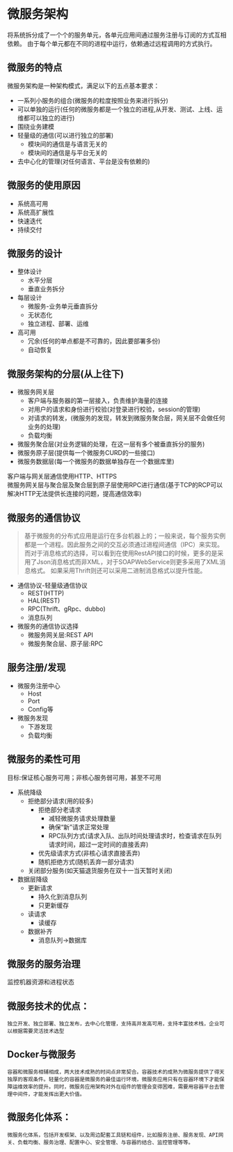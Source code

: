 # 微服务架构
将系统拆分成了一个个的服务单元，各单元应用间通过服务注册与订阅的方式互相依赖。
由于每个单元都在不同的进程中运行，依赖通过远程调用的方式执行。
## 微服务的特点
微服务架构是一种架构模式，满足以下的五点基本要求：</br>
* 一系列小服务的组合(微服务的粒度按照业务来进行拆分)
* 可以单独的运行(任何的微服务都是一个独立的进程,从开发、测试、上线、运维都可以独立的进行)
* 围绕业务建模
* 轻量级的通信(可以进行独立的部署)
    * 模块间的通信是与语言无关的
    * 模块间的通信是与平台无关的
* 去中心化的管理(对任何语言、平台是没有依赖的)

## 微服务的使用原因
* 系统高可用
* 系统高扩展性
* 快速迭代
* 持续交付

## 微服务的设计
* 整体设计
    * 水平分层
    * 垂直业务拆分
* 每层设计
    * 微服务-业务单元垂直拆分
    * 无状态化
    * 独立进程、部署、运维
* 高可用
    * 冗余(任何的单点都是不可靠的，因此要部署多份)
    * 自动恢复

## 微服务架构的分层(从上往下)
* 微服务网关层
    * 客户端与服务器的第一层接入，负责维护海量的连接
    * 对用户的请求和身份进行校验(对登录进行校验，session的管理)
    * 对请求的转发，(微服务的发现，转发到微服务聚合层，网关层不会做任何业务的处理)
    * 负载均衡
* 微服务聚合层(对业务逻辑的处理，在这一层有多个被垂直拆分的服务)
* 微服务原子层(提供每一个微服务CURD的一些接口)
* 微服务数据层(每一个微服务的数据单独存在一个数据库里)

客户端与网关层通信使用HTTP、HTTPS</br>
微服务网关层与聚合层及聚合层到原子层使用RPC进行通信(基于TCP的RCP可以解决HTTP无法提供长连接的问题，提高通信效率)
## 微服务的通信协议
> 基于微服务的分布式应用是运行在多台机器上的；一般来说，每个服务实例都是一个进程。因此服务之间的交互必须通过进程间通信（IPC）来实现。
  而对于消息格式的选择，可以看到在使用RestAPI接口的时候，更多的是采用了Json消息格式而非XML，对于SOAPWebService则更多采用了XML消息格式。
  如果采用Thrift则还可以采用二进制消息格式以提升性能。
* 通信协议-轻量级通信协议
    * REST(HTTP)
    * HAL(REST)
    * RPC(Thrift、gRpc、dubbo)
    * 消息队列
* 微服务的通信协议选择
    * 微服务网关层:REST API
    * 微服务聚合层、原子层:RPC
## 服务注册/发现
* 微服务注册中心
    * Host
    * Port
    * Config等
* 微服务发现
    * 下游发现
    * 负载均衡    
## 微服务的柔性可用
目标:保证核心服务可用；非核心服务弱可用，甚至不可用</br>
* 系统降级
    * 拒绝部分请求(用的较多)
        * 拒绝部分老请求
            * 减轻微服务请求处理数量
            * 确保“新”请求正常处理
            * RPC队列方式(请求入队、出队时间处理请求时，检查请求在队列请求时间，超过一定时间的直接丢弃)
        * 优先级请求方式(非核心请求直接丢弃)
        * 随机拒绝方式(随机丢弃一部分请求)
    * 关闭部分服务(如天猫退货服务在双十一当天暂时关闭)
* 数据层降级
    * 更新请求
        * 持久化到消息队列
        * 只更新缓存
    * 读请求
        * 读缓存
    * 数据补齐
        * 消息队列->数据库

## 微服务的服务治理
监控机器资源和进程状态
    
## 微服务技术的优点：
    独立开发、独立部署、独立发布，去中心化管理，支持高并发高可用，支持丰富技术栈，企业可以根据需要灵活技术选型
## Docker与微服务
    容器和微服务相辅相成，两大技术成熟的时间点非常契合。容器技术的成熟为微服务提供了得天独厚的客观条件。轻量化的容器是微服务的最佳运行环境，微服务应用只有在容器环境下才能保障运维效率的提升。同时，微服务应用架构对外在组件的管理会变得困难，需要用容器平台去管理中间件，才能发挥出更大价值。

## 微服务化体系：
    微服务化体系，包括开发框架、以及周边配套工具链和组件，比如服务注册、服务发现、API网关、负载均衡、服务治理、配置中心、安全管理、与容器的结合、监控管理等等。
